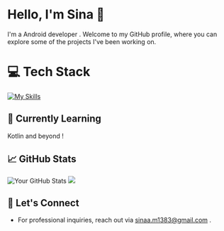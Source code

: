 # Hello, I'm Sina 👋

I'm a Android developer . Welcome to my GitHub profile, where you can explore some of the projects I've been working on.

# 💻 Tech Stack
[![My Skills](https://skillicons.dev/icons?i=androidstudio,kotlin,figma,xd&theme=dark)](https://skillicons.dev)

## 🌱 Currently Learning

Kotlin and beyond !

## 📈 GitHub Stats

![Your GitHub Stats](https://github-readme-stats.vercel.app/api?username=nsa-agentt&show_icons=true&hide_title=true&hide_border=true&count_private=true&theme=dark)
![](https://github-readme-stats.vercel.app/api/top-langs/?username=mr3rf1&theme=radical&hide_border=false&include_all_commits=false&count_private=false&layout=compact)

## 🤝 Let's Connect
- For professional inquiries, reach out via sinaa.m1383@gmail.com .
